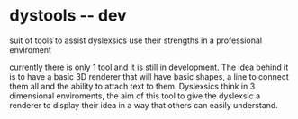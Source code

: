 dystools -- dev
===============

suit of tools to assist dyslexsics use their strengths in a professional enviroment

currently there is only 1 tool and it is still in development. The idea behind it is to have a basic 3D renderer that will have basic shapes, a line to connect them all and the ability to attach text to them. Dyslexsics think in 3 dimensional enviroments, the aim of this tool to give the dyslexsic a renderer to display their idea in a way that others can easily understand.
